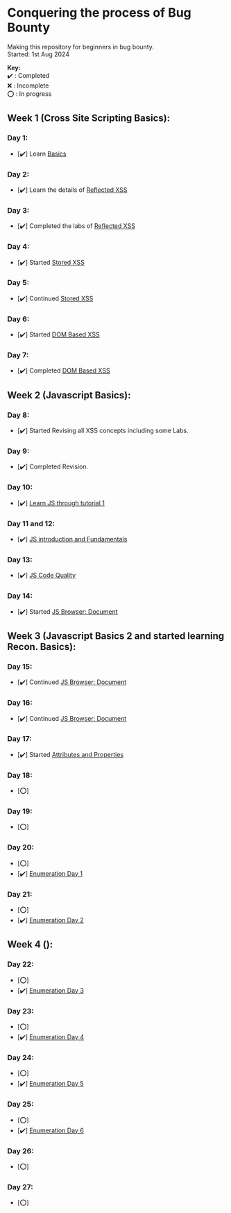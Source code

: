 # Conquering the process of Bug Bounty
Making this repository for beginners in bug bounty.   
Started: 1st Aug 2024

**Key:**  
   ✔️ : Completed  
   ❌ : Incomplete  
   ⭕ : In progress  

## Week 1 (Cross Site Scripting Basics):
### Day 1:
- [✔️] Learn [Basics](https://portswigger.net/web-security/cross-site-scripting)
### Day 2:
- [✔️] Learn the details of [Reflected XSS](https://portswigger.net/web-security/cross-site-scripting/reflected)
### Day 3:
- [✔️] Completed the labs of [Reflected XSS](https://portswigger.net/web-security/cross-site-scripting/reflected)
### Day 4:
- [✔️] Started [Stored XSS](https://portswigger.net/web-security/cross-site-scripting/stored)
### Day 5:
- [✔️] Continued [Stored XSS](https://portswigger.net/web-security/cross-site-scripting/stored)
### Day 6:
- [✔️] Started [DOM Based XSS](https://portswigger.net/web-security/cross-site-scripting/dom-based)
### Day 7:
- [✔️] Completed [DOM Based XSS](https://portswigger.net/web-security/cross-site-scripting/dom-based)
## Week 2 (Javascript Basics):
### Day 8:
- [✔️] Started Revising all XSS concepts including some Labs.
### Day 9:
- [✔️] Completed Revision.
### Day 10:
- [✔️] [Learn JS through tutorial 1](https://www.youtube.com/watch?v=W6NZfCO5SIk)
### Day 11 and 12:
- [✔️] [JS introduction and Fundamentals](https://javascript.info/)
### Day 13:
- [✔️] [JS Code Quality](https://javascript.info/)
### Day 14:
- [✔️] Started [JS Browser: Document](https://javascript.info/)
## Week 3 (Javascript Basics 2 and started learning Recon. Basics):
### Day 15:
- [✔️] Continued [JS Browser: Document](https://javascript.info/searching-elements-dom)
### Day 16:
- [✔️] Continued [JS Browser: Document](https://javascript.info/basic-dom-node-properties)
### Day 17:
- [✔️] Started [Attributes and Properties](https://javascript.info/dom-attributes-and-properties)
### Day 18:
- [⭕] []()
### Day 19:
- [⭕] []()
### Day 20:
- [⭕] []()
- [✔️] [Enumeration Day 1](https://github.com/najam1997/CyberSecurityResearch)
### Day 21:
- [⭕] []()
- [✔️] [Enumeration Day 2](https://github.com/najam1997/CyberSecurityResearch)
## Week 4 ():
### Day 22:
- [⭕] []()
- [✔️] [Enumeration Day 3](https://github.com/najam1997/CyberSecurityResearch)
### Day 23:
- [⭕] []()
- [✔️] [Enumeration Day 4](https://github.com/najam1997/CyberSecurityResearch)
### Day 24:
- [⭕] []()
- [✔️] [Enumeration Day 5](https://github.com/najam1997/CyberSecurityResearch)
### Day 25:
- [⭕] []()
- [✔️] [Enumeration Day 6](https://github.com/najam1997/CyberSecurityResearch)
### Day 26:
- [⭕] []()
### Day 27:
- [⭕] []()
